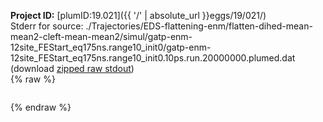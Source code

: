 **Project ID:** [plumID:19.021]({{ '/' | absolute_url }}eggs/19/021/)  
Stderr for source:  ./Trajectories/EDS-flattening-enm/flatten-dihed-mean-mean2-cleft-mean-mean2/simul/gatp-enm-12site_FEStart_eq175ns.range10_init0/gatp-enm-12site_FEStart_eq175ns.range10_init0.10ps.run.20000000.plumed.dat   
(download [zipped raw stdout](gatp-enm-12site_FEStart_eq175ns.range10_init0.10ps.run.20000000.plumed.dat.plumed_master.stdout.txt.zip))  
{% raw %}
<pre>
</pre>
{% endraw %}
